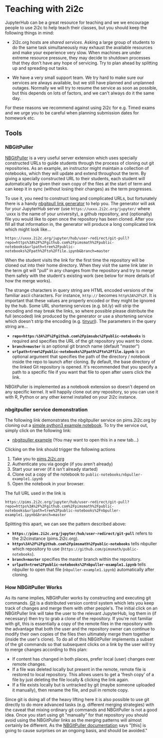 # Teaching with 2i2c

JupyterHub can be a great resource for teaching and we we encourage people to
use 2i2c to help teach their classes, but you should keep the following
things in mind:

  * 2i2c.org hosts are *shared services*. Asking a large group of students to
    do the same task simultaneously may exhaust the available resources and make
    your experience very slow. When machines are under extreme resource
    pressure, they may decide to shutdown processes that they don't have any
    hope of servicing. Try to plan ahead by splitting up and spreading out
    tasks.

  * We have a very small support team. We try hard to make sure our services are
    always available, but we still have planned and unplanned outages. Normally
    we will try to resume the service as soon as possible, but this depends on
    lots of factors, and we can't always do it the same day.

For these reasons we recommend against using 2i2c for e.g. Timed exams and we
urge you to be careful when planning submission dates for homework etc.

## Tools

### NBGitPuller
[NBGitPuller](https://github.com/data-8/nbgitpuller) is a very useful server
extension which uses specially constructed URLs to guide students through the
process of cloning out git repositories. As an example, an instructor might
maintain a collection of notebooks, which they will update and extend throughout
the term. By giving a specially constructed URL to their students, each student
will automatically be given their own copy of the files at the start of term and
can keep it in sync (without losing their changes) as the term progresses.


To use it, you need to construct long and complicated URLs, but fortunately
there is a handy [nbgitpull link
generator](https://jupyterhub.github.io/nbgitpuller/link) to help you. The
generator will ask for your JupyterHub server (use
`https://uxxx.2i2c.org/jupyter/` where `uxxx is the name of your university), a
github repository, and (optionally) file you would like to open once the
repository has been cloned. After you fill all that information in, the
generator will produce a long complicated link which might look like...

```
https://uxxx.2i2c.org/jupyter/hub/user-redirect/git-pull?repo=https%3A%2F%2Fgithub.com%2Fpimsmath%2Fpublic-notebooks&urlpath=tree%2Fpublic-notebooks%2Fpath%2Fto%2Ffile.ipynb&branch=master
```

When the student visits the link for the first time the repository will be
cloned out into their home directory. When they visit the same link later in the
term git will "pull" in any changes from the repository and try to merge them
safely with the student's existing work (see below for more details of how the
merge works).


The strange characters in query string are HTML encoded versions of the familiar
ascii characters. For instance, `http://` becomes `http%3A%2F%2F`. It is
important that these values are properly encoded or they might be ignored by the
hub.  Some URL shortening services (e.g. bit.ly) will strip the encoding and may
break the links, so where possible please distribute the full (encoded) link
produced by the generator or use a shortening service which doesn't strip the
encoding (e.g. [tinyurl](https://tinyurl.com/)). The parameters in the query
string are...

  * **`repo=https:%3A%2F%2Fgithub.com%2Fpimsubc%2Fpublic-notebooks`** is required and
    specifies the URL of the git repository you want to clone.
  * **`branch=master`** is an optional git branch name (default "master")
  * **`urlpath=tree%2Fpublic-notebooks%2Fpath%2Fto%2Ffile.ipynb`** is an optional argument that specifies the path of the directory / notebook inside the repo to launch after cloning. By default, the base directory of the linked Git repository is opened. It's recommended that you specify a path to a specific file if you want that file to open after users click the link.

NBGitPuller is implemented as a notebook extension so doesn't depend on any
specific kernel. It will happily clone out *any* repository, so you can use it
with R, Python or any other kernel installed on your 2i2c instance.

### nbgitpuller service demonstration

The following link demonstrates the nbgitpuller service on pims.2i2c.org by
cloning out a [simple python3 example notebook](https://github.com/pimsmath/public-notebooks/blob/master/nbpuller-example1.ipynb).
To try the service out, simply click on the following link:

  * [nbgitpuller example](https://pims.2i2c.org/jupyter/hub/user-redirect/git-pull?repo=https%3A%2F%2Fgithub.com%2Fpimsmath%2Fpublic-notebooks&urlpath=tree%2Fpublic-notebooks%2Fnbpuller-example1.ipynb&branch=master) (You may want to open this in a new tab...)

Clicking on the link should trigger the following actions

  1. Take you to [pims.2i2c.org](https://pims.2i2c.org)
  2. Authenticate you via google (if you aren't already)
  3. Start your server (if it isn't already started)
  4. Clone out a copy of the notebook to
     `public-notebooks/nbpuller-example1.ipynb`
  5. Open the notebook in your browser.

The full URL used in the link is
```
https://pims.2i2c.org/jupyter/hub/user-redirect/git-pull?repo=https%3A%2F%2Fgithub.com%2Fpimsmath%2Fpublic-notebooks&urlpath=tree%2Fpublic-notebooks%2Fnbpuller-example1.ipynb&branch=master
```

Splitting this apart, we can see the pattern described above:

  * **`https://pims.2i2c.org/jupyter/hub/user-redirect/git-pull`** refers to the
    2i2cinstance (pims.2i2c.org).
  * **`https%3A%2F%2Fgithub.com%2Fpimsmath%2Fpublic-notebooks`** tells nbpuller which
    repository to use (`https://github.com/pimsmath/public-notebooks`).
  * **`branch=master`** specifies the master branch within the repository.
  * **`urlpath=tree%2Fpublic-notebooks%2Fnbpuller-example1.ipynb`** tells nbpuller to open that file (`nbpuller-example1.ipynb`) automatically after cloning.


### How NBGitPuller Works

As its name implies, NBGitPuller works by constructing and executing git
commands. [Git](https://git-scm.com) is a distributed version control system
which lets you keep track of changes and merge them with other people's.  The
initial click on an NBGitPuller link will take the user to the relevant
JupyterHub, log them in (if necessary) then try to grab a clone of the
repository. If you're not familiar with git, this is essentially a copy of the
remote files in the repository with the advantage that both the user and the
repository owner can continue to modify their own copies of the files
then ultimately merge them together (inside the user's clone). To do all of this
NBGitPuller implements a subset of the git commands so that subsequent clicks on
a link by the user will try to merge changes according to this plan:


  * If content has changed in both places, prefer local (user) changes over remote
changes.
  * If a file was deleted locally but present in the remote, remote file is
restored to local repository. This allows users to get a 'fresh copy' of a file
by just deleting the file locally & clicking the link again.
  * If a file exists locally but is untracked by git (maybe someone uploaded it
manually), then rename the file, and pull in remote copy.

Since git is doing all of the heavy lifting here it is also possible to use git
directly to do more advanced tasks (e.g. different merging strategies) with the
caveat that mixing ordinary git commands and NBGitPuller is not a good idea.
Once you start using git "manually" for that repository you should avoid using
the NBGitPuller links as the merging patterns will almost certainly be
different. As the [NBGitPuller
documentation](https://github.com/data-8/nbgitpuller) says "[this] is going to
cause surprises on an ongoing basis, and should be avoided."
